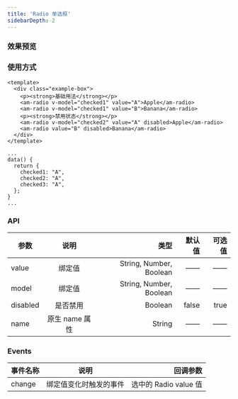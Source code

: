 ```yaml
---
title: 'Radio 单选框'
sidebarDepth: 2
---
```


### 效果预览

<ClientOnly>
  <radio-demo-1/>
</ClientOnly>

### 使用方式

```vue{4}
<template>
  <div class="example-box">
    <p><strong>基础用法</strong></p>
    <am-radio v-model="checked1" value="A">Apple</am-radio>
    <am-radio v-model="checked1" value="B">Banana</am-radio>
    <p><strong>禁用状态</strong></p>
    <am-radio v-model="checked2" value="A" disabled>Apple</am-radio>
    <am-radio value="B" disabled>Banana</am-radio>
  </div>
</template>
```

```js{4}
...
data() {
  return {
    checked1: "A",
    checked2: "A",
    checked3: "A",
  };
}
...
```

### API

| 参数     |      说明      |                    类型 | 默认值 | 可选值 |
| -------- | :------------: | ----------------------: | -----: | -----: |
| value    |     绑定值     | String, Number, Boolean |     —— |     —— |
| model    |     绑定值     | String, Number, Boolean |     —— |     —— |
| disabled |    是否禁用    |                 Boolean |  false |   true |
| name     | 原生 name 属性 |                  String |     —— |     —— |

### Events

| 事件名称 |          说明          |              回调参数 |
| -------- | :--------------------: | --------------------: |
| change   | 绑定值变化时触发的事件 | 选中的 Radio value 值 |
